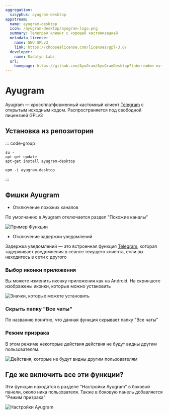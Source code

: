 ```yaml
---
aggregation:
  sisyphus: ayugram-desktop
appstream:
  name: ayugram-desktop
  icon: /ayugram-desktop/ayugram-logo.png
  summary: Телеграм клиент с хорошей кастомизацией
  metadata_license:
    name: GNU GPLv3
    link: https://choosealicense.com/licenses/gpl-3.0/
  developer:
    name: Radolyn Labs
  url:
    homepage: https://github.com/AyuGram/AyuGramDesktop?tab=readme-ov-file
---
```


# Ayugram

Ayugram — кроссплатформенный кастомный клиент [Telegram](/telegram) с открытым исходным кодом. Распространяется под свободной лицензией GPLv3

## Установка из репозитория

::: code-group

```shell[apt-get]
su -
apt-get update
apt-get install ayugram-desktop
```

```shell[epm]
epm -i ayugram-desktop
```

:::

## Фишки Ayugram

- Отключение похожих каналов

По умолчанию в Ayugram отключается раздел "Похожие каналы"

![Пример Функции](/ayugram-desktop/ayugram-1.png)

- Отключение задержки уведомлений

Задержка уведомлений — это встроенная функция [Telegram](/telegram), которая задерживает уведомления в сеансе текущего клиента, если вы находитесь в сети с другого

### Выбор иконки приложения

Вы можете изменить иконку приложения как на Android. На скриншоте изображены иконки, которые можно установить

![Значки, которые можете установить](/ayugram-desktop/ayugram-2.png)

### Скрыть папку "Все чаты"

По названию понятно, что данная функция скрывает папку "Все чаты"

### Режим призрака

В этом режиме некоторые действия действия не будут видны другим пользователям.

![Действия, которые не будут видны другим пользователям](/ayugram-desktop/ayugram-3.png)

## Где же включить все эти функции?

Эти функции находятся в разделе "Настройки Ayugram" в боковой панели, около ника пользователя. Также в боковую панель добавляется "Режим призрака"

![Настройки Ayugram](/ayugram-desktop/ayugram-4.png)
